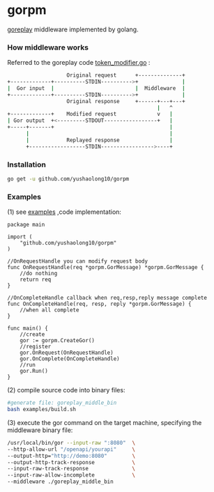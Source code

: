 # gorpm
[goreplay](https://github.com/buger/goreplay) middleware implemented by golang.

### How middleware works
Referred to the goreplay code [token_modifier.go](https://github.com/buger/goreplay/blob/master/examples/middleware/token_modifier.go) :
```bash
                   Original request      +--------------+
+-------------+----------STDIN---------->+              |
|  Gor input  |                          |  Middleware  |
+-------------+----------STDIN---------->+              |
                   Original response     +------+---+---+
                                                |   ^
+-------------+    Modified request             v   |
| Gor output  +<---------STDOUT-----------------+   |
+-----+-------+                                     |
      |                                             |
      |            Replayed response                |
      +------------------STDIN----------------->----+
```



### Installation

```bash
go get -u github.com/yushaolong10/gorpm
```

### Examples

(1) see [examples](https://github.com/yushaolong10/gorpm/tree/master/examples) ,code implementation:
```golang
package main

import (
	"github.com/yushaolong10/gorpm"
)

//OnRequestHandle you can modify request body
func OnRequestHandle(req *gorpm.GorMessage) *gorpm.GorMessage {
	//do nothing
	return req
}

//OnCompleteHandle callback when req,resp,reply message complete 
func OnCompleteHandle(req, resp, reply *gorpm.GorMessage) {
	//when all complete
}

func main() {
	//create
	gor := gorpm.CreateGor()
	//register
	gor.OnRequest(OnRequestHandle)
	gor.OnComplete(OnCompleteHandle)
	//run 
	gor.Run()
}
```
(2) compile source code into binary files:
```bash
#generate file: goreplay_middle_bin
bash examples/build.sh
```
(3) execute the gor command on the target machine, specifying the middleware binary file:
```bash
/usr/local/bin/gor --input-raw ":8080"  \
--http-allow-url "/openapi/yourapi"     \
--output-http="http://demo:8080"        \
--output-http-track-response            \
--input-raw-track-response              \
--input-raw-allow-incomplete            \
--middleware ./goreplay_middle_bin 
```



